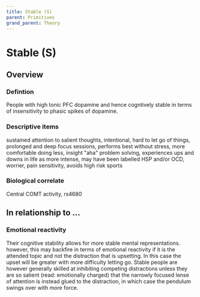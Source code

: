 ```yaml
---
title: Stable (S)
parent: Primitives
grand_parent: Theory
---
```


# Stable (S)

## Overview

### Defintion

People with high tonic PFC dopamine and hence cogntively stable in terms of insensitivity to phasic spikes of dopamine.

### Descriptive items

sustained attention to salient thoughts, intentional, hard to let go of things, prolonged and deep focus sessions, performs best without stress, more comfortable doing less, insight "aha" problem solving, experiences ups and downs in life as more intense, may have been labelled HSP and/or OCD, worrier, pain sensitivity, avoids high risk sports

### Biological correlate

Central COMT activity, rs4680

## In relationship to ...

### Emotional reactivity

 Their cognitive stability allows for more stable mental representations. however, this may backfire in terms of emotional reactivity if it is the attended topic and not the distraction that is upsetting. In this case the upset will be greater with more difficulty letting go. Stable people are however generally skilled at inhibiting competing distractions unless they are so salient (read: emotionally charged) that the narrowly focused lense of attention is instead glued to the distraction, in which case the pendulum swings over with more force.
